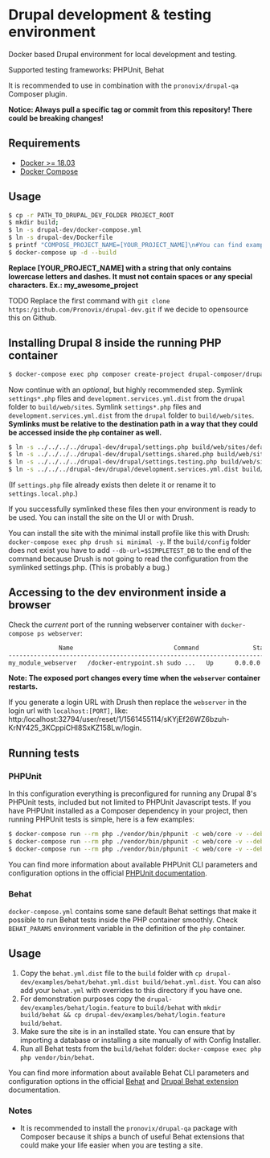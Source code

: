 # Drupal development & testing environment

Docker based Drupal environment for local development and testing. 

Supported testing frameworks: PHPUnit, Behat

It is recommended to use in combination with the `pronovix/drupal-qa` Composer plugin.

**Notice: Always pull a specific tag or commit from this repository! There could be breaking changes!**

## Requirements

- [Docker >= 18.03](https://www.docker.com/get-docker)
- [Docker Compose](https://docs.docker.com/compose/)

## Usage

```sh
$ cp -r PATH_TO_DRUPAL_DEV_FOLDER PROJECT_ROOT
$ mkdir build;
$ ln -s drupal-dev/docker-compose.yml
$ ln -s drupal-dev/Dockerfile
$ printf "COMPOSE_PROJECT_NAME=[YOUR_PROJECT_NAME]\n#You can find examples for available customization in the drupal-dev/examples/.env file.\n" > .env && source .env
$ docker-compose up -d --build
```

**Replace [YOUR_PROJECT_NAME] with a string that only contains lowercase letters and dashes. It must not contain spaces
or any special characters. Ex.: my_awesome_project**

TODO Replace the first command with `git clone https:/github.com/Pronovix/drupal-dev.git` if we decide to opensource
this on Github.

## Installing Drupal 8 inside the running PHP container

```sh
$ docker-compose exec php composer create-project drupal-composer/drupal-project:8.x-dev ../build -n
```

Now continue with an _optional_, but highly recommended step. Symlink `settings*.php` files and `development.services.yml.dist`
from the `drupal` folder to `build/web/sites`. Symlink `settings*.php` files and `development.services.yml.dist` from
the `drupal` folder to `build/web/sites`. **Symlinks must be relative to the destination path in a way that they could
be accessed inside the `php` container as well.**

```sh
$ ln -s ../../../../drupal-dev/drupal/settings.php build/web/sites/default/settings.php
$ ln -s ../../../../drupal-dev/drupal/settings.shared.php build/web/sites/default/settings.shared.php
$ ln -s ../../../../drupal-dev/drupal/settings.testing.php build/web/sites/default/settings.testing.php
$ ln -s ../../../drupal-dev/drupal/development.services.yml.dist build/web/sites/development.services.yml.dist
```

(If `settings.php` file already exists then delete it or rename it to `settings.local.php`.)

If you successfully symlinked these files then your environment is ready to be used. You can install the site on the UI
or with Drush.

You can install the site with the minimal install profile like this with Drush: `docker-compose exec php drush si minimal -y`.
If the `build/config` folder does not exist you have to add `--db-url=$SIMPLETEST_DB` to the end of the command because
Drush is not going to read the configuration from the symlinked settings.php. (This is probably a bug.)

## Accessing to the dev environment inside a browser

Check the _current_ port of the running webserver container with `docker-compose ps webserver`:

```sh
              Name                            Command               State           Ports        
-------------------------------------------------------------------------------------------------
my_module_webserver   /docker-entrypoint.sh sudo ...   Up      0.0.0.0:32794->80/tcp
```

**Note: The exposed port changes every time when the `webserver` container restarts.**

If you generate a login URL with Drush then replace the `webserver` in the login url with `localhost:[PORT]`, like: http:/localhost:32794/user/reset/1/1561455114/sKYjEf26WZ6bzuh-KrNY425_3KCppiCHI8SxKZ158Lw/login.

## Running tests

### PHPUnit

In this configuration everything is preconfigured for running any Drupal 8's PHPUnit tests, included but not limited to
PHPUnit Javascript tests. If you have PHPUnit installed as a Composer dependency in your project, then running PHPUnit
tests is simple, here is a few examples: 

```sh
$ docker-compose run --rm php ./vendor/bin/phpunit -c web/core -v --debug --printer '\Drupal\Tests\Listeners\HtmlOutputPrinter' web/core/modules/node # Run all tests of the node module.
$ docker-compose run --rm php ./vendor/bin/phpunit -c web/core -v --debug --printer 'Drupal\Tests\Listeners\HtmlOutputPrinter' web/core/modules/node/tests/src/Functional/NodeCreationTest.php # Run one specific test from the node module.
$ docker-compose run --rm php ./vendor/bin/phpunit -c web/core -v --debug --printer '\Drupal\Tests\Listeners\HtmlOutputPrinter' --testsuite kernel # Run all kernel tests.
```

You can find more information about available PHPUnit CLI parameters and configuration options in the official [PHPUnit
documentation](https://phpunit.de/manual/6.5/en).

### Behat

`docker-compose.yml` contains some sane default Behat settings that make it possible to run Behat tests
inside the PHP container smoothly. Check `BEHAT_PARAMS` environment variable in the definition of the `php` container.

## Usage

1. Copy the `behat.yml.dist` file to the `build` folder with `cp drupal-dev/examples/behat/behat.yml.dist build/behat.yml.dist`.
You can also add your `behat.yml` with overrides to this directory if you have one.
2. For demonstration purposes copy the `drupal-dev/examples/behat/login.feature` to `build/behat` with `mkdir build/behat && cp drupal-dev/examples/behat/login.feature build/behat`.
3. Make sure the site is in an installed state. You can ensure that by importing a database or installing a site
manually of with Config Installer.
4. Run all Behat tests from the `build/behat` folder: `docker-compose exec php php vendor/bin/behat`.

You can find more information about available Behat CLI parameters and configuration options in the official [Behat](https://docs.behat.org)
and [Drupal Behat extension](https://behat-drupal-extension.readthedocs.io/) documentation.

### Notes

* It is recommended to install the `pronovix/drupal-qa` package with Composer because it ships a bunch of useful Behat
extensions that could make your life easier when you are testing a site.
